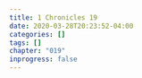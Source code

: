 ```yaml
---
title: 1 Chronicles 19
date: 2020-03-28T20:23:52-04:00
categories: []
tags: []
chapter: "019"
inprogress: false
---
```


